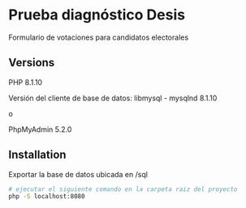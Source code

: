 # Prueba diagnóstico Desis

Formulario de votaciones para candidatos electorales

## Versions
PHP 8.1.10 

Versión del cliente de base de datos: libmysql - mysqlnd 8.1.10 

o

PhpMyAdmin 5.2.0
## Installation

Exportar la base de datos ubicada en /sql

```bash
# ejecutar el siguiente comando en la carpeta raiz del proyecto
php -S localhost:8080
```